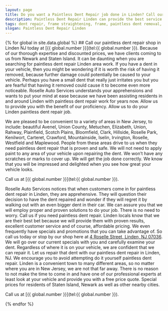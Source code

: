 ```yaml
---
layout: page
title: Do you want a Paintless Dent Repair job done in Linden? Call our repair shop located in NJ.
description: Paintless Dent Repair Linden can provide the best service in town, Call Paintless Dent Repair Linden, NJ today for your Paintless Dent Repair Linden needs.
tags: dent repair, frame straightening, frame, paintless dent removal, auto paint, painting, dent removal, auto body, repair, dent, removal, shop, linden, new jersey, nj, auto collission
slogan: Paintless Dent Repair Linden
---
```


<section>
{% for global in site.data.global %}
## Call our paintless dent repair shop in Linden NJ today at [{{ global.number }}](tel:{{ global.number }}).
Because of our thorough expertise and discounted prices, we have clients coming to us from Newark and Staten Island. It can be daunting when you are searching for paintless dent repair Linden area work. If you have a dent in your vehicle, then you might be wondering if it is worth the risk of having it removed, because further damage could potentially be caused to your vehicle. Perhaps you have a small dent that really just irritates you but you are fearful that having it removed could cause it to become even more noticeable. Roselle Auto Services understands your apprehensions and wants to put your mind at ease because we have been assisting residents in and around Linden with paintless dent repair work for years now. Allow us to provide you with the benefit of our proficiency. Allow us to do your Linden paintless dent repair job.

We are pleased to be convenient to a variety of areas in New Jersey, to include: beautiful Avenel, Union County, Metuchen, Elizabeth, Union, Rahway, Plainfield, Scotch Plains, Bloomfield, Clark, Hillside, Roselle Park, Kenilwort, Carteret, Crawford, Mountainside, Iselin, Irvington, Roselle, Westfield and Maplewood. People from these areas drive to us when they need paintless dent repair that is proven and safe. We will not need to apply paint to any area of your vehicle upon repairing the dent. We won’t have any scratches or marks to cover up. We will get the job done correctly. We know that you will be impressed and delighted when you see how great your vehicle looks.



Call us at [{{ global.number }}](tel:{{ global.number }}).



Roselle Auto Services notices that when customers come in for paintless dent repair in Linden, they are apprehensive. They will question their decision to have the dent repaired and wonder if they will regret it by walking out with an even bigger dent in their car. We can assure you that we will employ proper and proven solutions to do your job. There is no need to worry. Call us if you need paintless dent repair. Linden locals know that we are their best bet because we will provide them with proven results, excellent customer service and of course, affordable pricing. We even frequently have specials and promotions that you can take advantage of. So call us today or stop by our shop here at [4 Roselle Street, Linden, NJ 07036](https://www.google.com/maps/place/Roselle+Auto+Services+Inc+-+Linden,+NJ/@40.635433,-74.246247,17z/data=!4m7!1m4!3m3!1s0x89c3b2e1928866e5:0xe440b805db07d78e!2sRoselle+Auto+Services+Inc+-+Linden,+NJ!3b1!3m1!1s0x89c3b2e1928866e5:0xe440b805db07d78e). We will go over our current specials with you and carefully examine your dent. Regardless of where it is on your vehicle, we are confident that we can repair it. Let us repair that dent with our paintless dent repair in Linden, NJ. We encourage you to avoid attempting do it yourself paintless dent repair. Linden is a convenient town to many different areas, so no matter where you are in New Jersey, we are not that far away. There is no reason to not make the time to come in and have one of our professional experts at least look at your vehicle and provide you with a free price quote. Special prices for residents of Staten Island, Newark as well as other nearby cities.



Call us at [{{ global.number }}](tel:{{ global.number }}).

{% endfor %}
</section>
